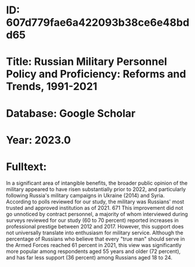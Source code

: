 # ID: 607d779fae6a422093b38ce6e48bdd65
# Title: Russian Military Personnel Policy and Proficiency: Reforms and Trends, 1991-2021
# Database: Google Scholar
# Year: 2023.0
# Fulltext:
In a significant area of intangible benefits, the broader public opinion of the military appeared to have risen substantially prior to 2022, and particularly following Russia's military campaigns in Ukraine (2014) and Syria.
According to polls reviewed for our study, the military was Russians' most trusted and approved institution as of 2021.
671 This improvement did not go unnoticed by contract personnel, a majority of whom interviewed during surveys reviewed for our study (60 to 70 percent) reported increases in professional prestige between 2012 and 2017.
However, this support does not universally translate into enthusiasm for military service.
Although the percentage of Russians who believe that every "true man" should serve in the Armed Forces reached 61 percent in 2021, this view was significantly more popular among respondents aged 55 years and older (72 percent), and has far less support (36 percent) among Russians aged 18 to 24.